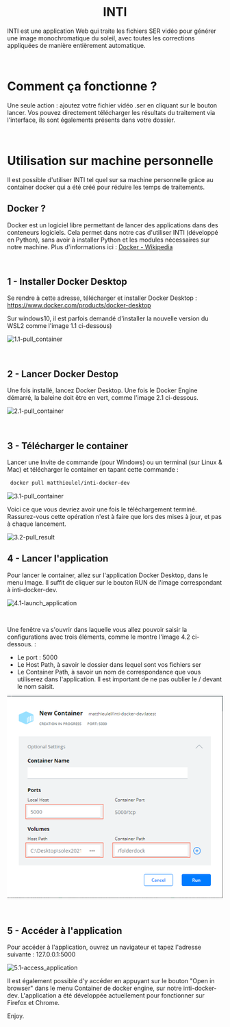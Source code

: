 <h1 align="center"> INTI</h1>

INTI est une application Web qui traite les fichiers SER vidéo pour générer une image monochromatique du soleil, avec toutes les corrections appliquées de manière entièrement automatique.

<br/>

# Comment ça fonctionne ?

Une seule action : ajoutez votre fichier vidéo .ser en cliquant sur le bouton lancer.
Vos pouvez directement télécharger les résultats du traitement via l'interface, ils sont égalements présents dans votre dossier.

<br/>

# Utilisation sur machine personnelle

Il est possible d'utiliser INTI tel quel sur sa machine personnelle grâce au container docker qui a été créé pour réduire les temps de traitements.

## Docker ?
Docker est un logiciel libre permettant de lancer des applications dans des conteneurs logiciels. Cela permet dans notre cas d'utiliser INTI (développé en Python), sans avoir à installer Python et les modules nécessaires sur notre machine. Plus d'informations ici :  [Docker - Wikipedia](https://fr.wikipedia.org/wiki/Docker_(logiciel))


<br/>

## 1 - Installer Docker Desktop

Se rendre à cette adresse, télécharger et installer Docker Desktop : https://www.docker.com/products/docker-desktop


Sur windows10, il est parfois demandé d'installer la nouvelle version du WSL2 comme l'image 1.1 ci-dessous)

![1.1-pull_container](https://github.com/Vdesnoux/Inti/blob/main/docs/container/wsl2_install.png "1.1")


<br/>

## 2 - Lancer Docker Destop

 Une fois installé, lancez Docker Desktop. Une fois le Docker Engine démarré, la baleine doit être en vert, comme l'image 2.1 ci-dessous.

![2.1-pull_container](https://github.com/Vdesnoux/Inti/blob/main/docs/container/docker_started.png "2.1")


<br/>

 ## 3 - Télécharger le container

 Lancer une Invite de commande (pour Windows) ou un terminal (sur Linux & Mac) et télécharger le container en tapant cette commande :

```bash 
 docker pull matthieulel/inti-docker-dev
```

![3.1-pull_container](https://github.com/Vdesnoux/Inti/blob/main/docs/container/docker_pull_inti_flask.png "3.1")


Voici ce que vous devriez avoir une fois le téléchargement terminé. Rassurez-vous cette opération n'est à faire que lors des mises à jour, et pas à chaque lancement.

![3.2-pull_result](https://github.com/Vdesnoux/Inti/blob/main/docs/container/pull_finish.png "3.2")



## 4 - Lancer l'application


Pour lancer le container, allez sur l'application Docker Desktop, dans le menu Image. Il suffit de cliquer sur le bouton RUN de l'image correspondant à inti-docker-dev.

![4.1-launch_application](https://github.com/Vdesnoux/Inti/blob/main/docs/container/launch_from_desktop.png "4.1")

<br/>

 Une fenêtre va s'ouvrir dans laquelle vous allez pouvoir saisir la configurations avec trois éléments, comme le montre l'image 4.2 ci-dessous. :
 
 - Le port : 5000
 - Le Host Path, à savoir le dossier dans lequel sont vos fichiers ser
 - Le Container Path, à savoir un nom de correspondance que vous utiliserez dans l'application. Il est important de ne pas oublier le / devant le nom saisit.



![4.2-settings_run_docker](https://github.com/matthieulel/Inti/blob/dev/docs/container/settings_run_docker.png "4.2")


<br/>

## 5 - Accéder à l'application

Pour accéder à l'application, ouvrez un navigateur et tapez l'adresse suivante : 127.0.0.1:5000

![5.1-access_application](https://github.com/Vdesnoux/Inti/blob/main/docs/container/result.png "5.1")

Il est également possible d'y accéder en appuyant sur le bouton "Open in browser" dans le menu Container de docker engine, sur notre inti-docker-dev. L'application a été développée actuellement pour fonctionner sur Firefox et Chrome.

Enjoy.

